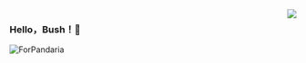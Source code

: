 <img align="right" src="https://github-readme-stats.vercel.app/api?username=HelloBush&show_icons=true&icon_color=007500&text_color=718096&bg_color=ffffff&hide_title=true" />

### Hello，Bush！🐼
![ForPandaria](https://user-images.githubusercontent.com/66152079/111754011-77d6af00-88d2-11eb-951e-9511f3b5eb3e.png)






